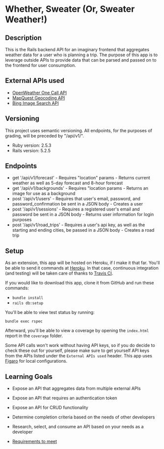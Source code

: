 # Whether, Sweater (Or, Sweater Weather!)

## Description
This is the Rails backend API for an imaginary frontend that aggregates weather data for a user who is planning a trip. The purpose of this app is to leverage outside APIs to provide data that can be parsed and passed on to the frontend for user consumption.

## External APIs used
- [OpenWeather One Call API](https://openweathermap.org/api/one-call-api)
- [MapQuest Geocoding API](https://developer.mapquest.com/documentation/geocoding-api/)
- [Bing Image Search API](https://docs.microsoft.com/en-us/bing/search-apis/bing-image-search/reference/endpoints)

## Versioning
This project uses semantic versioning. All endpoints, for the purposes of grading, will be preceded by "/api/v1/".

- Ruby version: 2.5.3
- Rails version: 5.2.5

## Endpoints
- get '/api/v1/forecast' - Requires "location" params - Returns current weather as well as 5-day forecast and 8-hour forecast
- get '/api/v1/backgrounds' - Requires "location params - Returns an image for use as a background
- post '/api/v1/users' - Requires that user's email, password, and password_confirmation be sent in a JSON body - Creates a user
- post '/api/v1/sessions' - Requires a registered user's email and password be sent in a JSON body - Returns user information for login purposes
- post '/api/v1/road_trips' - Requires a user's api key, as well as the starting and ending cities, be passed in a JSON body - Creates a road trip

## Setup

As an extension, this app will be hosted on Heroku, if I  make it that far. You'll be able to send it commands at [Heroku]().
In that case, continuous integration (and testing) will be taken care of thanks to [Travis CI]().

If you would like to download this app, clone it from GitHub and run these commands:

- `bundle install`
- `rails db:setup`

You'll be able to view test status by running:

`bundle exec rspec`

Afterward, you'll be able to view a coverage by opening the `index.html` report in the `coverage` folder.

Some API calls won't work without having API keys, so if you do decide to check these out for yourself, please make sure to get yourself API keys from the APIs listed under the `External APIs used` header. This app uses [Figaro](github.com/laserlemon/figaro) for local configurations.

## Learning Goals

- Expose an API that aggregates data from multiple external APIs
- Expose an API that requires an authentication token
- Expose an API for CRUD functionality
- Determine completion criteria based on the needs of other developers
- Research, select, and consume an API based on your needs as a developer

- [Requirements to meet](https://backend.turing.edu/module3/projects/sweater_weather/requirements)
